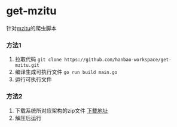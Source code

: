 # get-mzitu
针对[mzitu](http://mzitu.com)的爬虫脚本

### 方法1
1.  拉取代码 ` git clone https://github.com/hanbao-workspace/get-mzitu.git ` 
2.  编译生成可执行文件 ` go run build main.go `   
3. 运行可执行文件
 
 ### 方法2
 1. 下载系统所对应架构的zip文件 [下载地址](https://github.com/hanbao-workspace/get-mzitu/releases/tag/1.0)
 2. 解压后运行

